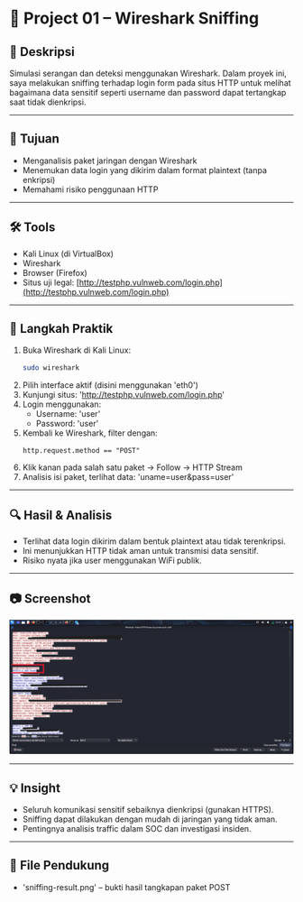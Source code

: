 # 📡 Project 01 – Wireshark Sniffing

## 📝 Deskripsi
Simulasi serangan dan deteksi menggunakan Wireshark.
Dalam proyek ini, saya melakukan sniffing terhadap login form pada situs HTTP untuk melihat bagaimana data sensitif seperti username dan password dapat tertangkap saat tidak dienkripsi.

---

## 🎯 Tujuan
- Menganalisis paket jaringan dengan Wireshark
- Menemukan data login yang dikirim dalam format plaintext (tanpa enkripsi)
- Memahami risiko penggunaan HTTP

---

## 🛠️ Tools
- Kali Linux (di VirtualBox)
- Wireshark
- Browser (Firefox)
- Situs uji legal: [http://testphp.vulnweb.com/login.php](http://testphp.vulnweb.com/login.php)

---

## 📌 Langkah Praktik
1. Buka Wireshark di Kali Linux:
   ```bash
   sudo wireshark
   ```
3. Pilih interface aktif (disini menggunakan 'eth0')
4. Kunjungi situs: 'http://testphp.vulnweb.com/login.php'
5. Login menggunakan:
   - Username: 'user'
   - Password: 'user'
6. Kembali ke Wireshark, filter dengan: 
   ```http
   http.request.method == "POST"
   ```
8. Klik kanan pada salah satu paket → Follow → HTTP Stream
9. Analisis isi paket, terlihat data: 'uname=user&pass=user'

---

## 🔍 Hasil & Analisis
- Terlihat data login dikirim dalam bentuk plaintext atau tidak terenkripsi.
- Ini menunjukkan HTTP tidak aman untuk transmisi data sensitif.
- Risiko nyata jika user menggunakan WiFi publik.

---

## 📷 Screenshot
![hasil sniffing](sniffing-result.png)

---

## 💡 Insight
- Seluruh komunikasi sensitif sebaiknya dienkripsi (gunakan HTTPS).
- Sniffing dapat dilakukan dengan mudah di jaringan yang tidak aman.
- Pentingnya analisis traffic dalam SOC dan investigasi insiden.

---

## 📁 File Pendukung
- 'sniffing-result.png' – bukti hasil tangkapan paket POST
